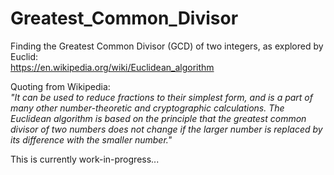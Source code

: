 # Greatest_Common_Divisor
Finding the Greatest Common Divisor (GCD) of two integers, as explored by Euclid:  
https://en.wikipedia.org/wiki/Euclidean_algorithm  

Quoting from Wikipedia:  
_"It can be used to reduce fractions to their simplest form, and is a part of many other number-theoretic and cryptographic calculations. The Euclidean algorithm is based on the principle that the greatest common divisor of two numbers does not change if the larger number is replaced by its difference with the smaller number."_  

This is currently work-in-progress...  
